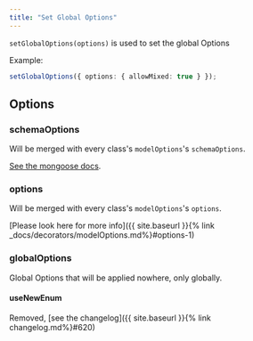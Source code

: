 ```yaml
---
title: "Set Global Options"
---
```


`setGlobalOptions(options)` is used to set the global Options  

Example:

```ts
setGlobalOptions({ options: { allowMixed: true } });
```

## Options

### schemaOptions

Will be merged with every class's `modelOptions`'s `schemaOptions`.

[See the mongoose docs](https://mongoosejs.com/docs/guide.html#options).

### options

Will be merged with every class's `modelOptions`'s `options`.

[Please look here for more info]({{ site.baseurl }}{% link _docs/decorators/modelOptions.md%}#options-1)

### globalOptions

Global Options that will be applied nowhere, only globally.

#### useNewEnum

Removed, [see the changelog]({{ site.baseurl }}{% link changelog.md%}#620)
